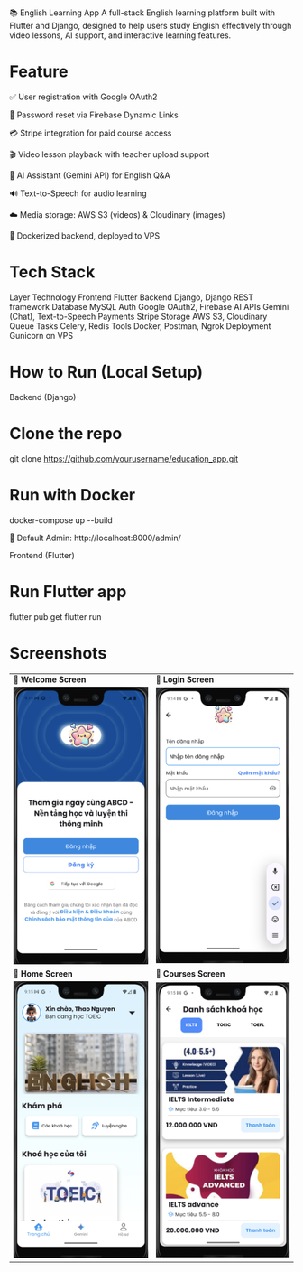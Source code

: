 📚 English Learning App
A full-stack English learning platform built with Flutter and Django, designed to help users study English effectively through video lessons, AI support, and interactive learning features.

# Feature
✅ User registration with Google OAuth2

🔐 Password reset via Firebase Dynamic Links

💳 Stripe integration for paid course access

🎬 Video lesson playback with teacher upload support

🤖 AI Assistant (Gemini API) for English Q&A

🔊 Text-to-Speech for audio learning

☁️ Media storage: AWS S3 (videos) & Cloudinary (images)

🐳 Dockerized backend, deployed to VPS

# Tech Stack
Layer	Technology
Frontend	Flutter
Backend	Django, Django REST framework
Database	MySQL
Auth	Google OAuth2, Firebase
AI APIs	Gemini (Chat), Text-to-Speech
Payments	Stripe
Storage	AWS S3, Cloudinary
Queue Tasks	Celery, Redis
Tools	Docker, Postman, Ngrok
Deployment	Gunicorn on VPS

# How to Run (Local Setup)
Backend (Django)
# Clone the repo
git clone https://github.com/yourusername/education_app.git

# Run with Docker
docker-compose up --build

🔗 Default Admin:
http://localhost:8000/admin/

Frontend (Flutter)
# Run Flutter app
flutter pub get
flutter run

# Screenshots

<table>
  <tr>
    <td><strong>📘 Welcome Screen</strong></td>
    <td><strong>📘 Login Screen</strong></td>
  </tr>
  <tr>
    <td><img src="demo/welcome.png" alt="Welcome" width="300"/></td>
    <td><img src="demo/login.png" alt="Login" width="300"/></td>
  </tr>
  <tr>
    <td><strong>📘 Home Screen</strong></td>
    <td><strong>📘 Courses Screen</strong></td>
  </tr>
  <tr>
    <td><img src="demo/home.png" alt="Home" width="300"/></td>
    <td><img src="demo/courses.png" alt="Courses" width="300"/></td>
  </tr>
</table>


